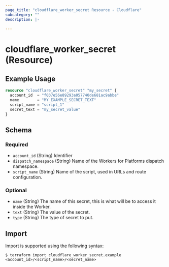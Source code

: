 ```yaml
---
page_title: "cloudflare_worker_secret Resource - Cloudflare"
subcategory: ""
description: |-
  
---
```


# cloudflare_worker_secret (Resource)



## Example Usage

```terraform
resource "cloudflare_worker_secret" "my_secret" {
  account_id  = "f037e56e89293a057740de681ac9abbe"
  name        = "MY_EXAMPLE_SECRET_TEXT"
  script_name = "script_1"
  secret_text = "my_secret_value"
}
```
<!-- schema generated by tfplugindocs -->
## Schema

### Required

- `account_id` (String) Identifier
- `dispatch_namespace` (String) Name of the Workers for Platforms dispatch namespace.
- `script_name` (String) Name of the script, used in URLs and route configuration.

### Optional

- `name` (String) The name of this secret, this is what will be to access it inside the Worker.
- `text` (String) The value of the secret.
- `type` (String) The type of secret to put.

## Import

Import is supported using the following syntax:

```shell
$ terraform import cloudflare_worker_secret.example <account_id>/<script_name>/<secret_name>
```
